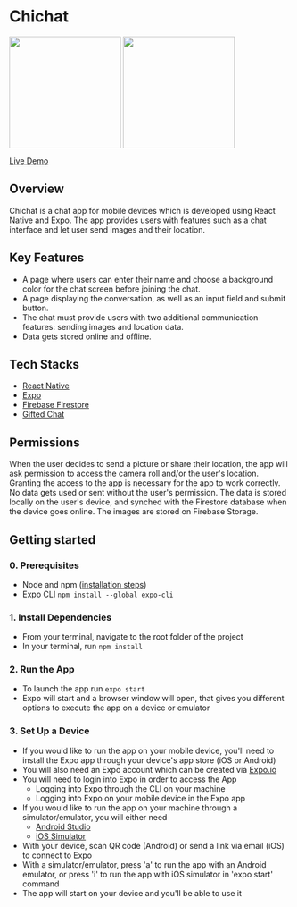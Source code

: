 # Chichat
<div>
<img align=top src="https://res.cloudinary.com/yaponka/image/upload/v1642980370/GitHub/Chichat_home.jpg" width="200">
<img align=top src="https://res.cloudinary.com/yaponka/image/upload/v1642980366/GitHub/Chichat_chat.jpg" width="200">
</div>

[Live Demo](https://res.cloudinary.com/yaponka/video/upload/v1643671882/portfolio/Chichat_demo_bxgfyl.mp4)

## Overview
Chichat is a chat app for mobile devices which is developed using React Native and Expo.
The app provides users with features such as a chat interface and let user send images and their location.

## Key Features
* A page where users can enter their name and choose a background color for the chat screen
before joining the chat.
* A page displaying the conversation, as well as an input field and submit button.
* The chat must provide users with two additional communication features: sending images
and location data.
* Data gets stored online and offline.

## Tech Stacks
* [React Native](https://reactnative.dev/)
* [Expo](https://docs.expo.dev/)
* [Firebase Firestore](https://firebase.google.com/)
* [Gifted Chat](https://github.com/FaridSafi/react-native-gifted-chat)

## Permissions
When the user decides to send a picture or share their location, the app will ask permission to access the camera roll and/or the user's location. 
Granting the access to the app is necessary for the app to work correctly.
No data gets used or sent without the user's permission. The data is stored locally on the user's device, and synched with the Firestore database when the device goes online. 
The images are stored on Firebase Storage.

## Getting started
### 0. Prerequisites
* Node and npm ([installation steps](https://nodejs.org/en/download/))
* Expo CLI `npm install --global expo-cli`

### 1. Install Dependencies
* From your terminal, navigate to the root folder of the project
* In your terminal, run `npm install`

### 2. Run the App 
* To launch the app run `expo start`
* Expo will start and a browser window will open, that gives you different options to execute the app on a device or emulator

### 3. Set Up a Device
* If you would like to run the app on your mobile device, you'll need to install the Expo app through your device's app store (iOS or Android)
* You will also need an Expo account which can be created via [Expo.io](https://expo.dev/)
* You will need to login into Expo in order to access the App
  - Logging into Expo through the CLI on your machine
  - Logging into Expo on your mobile device in the Expo app
* If you would like to run the app on your machine through a simulator/emulator, you will either need
  - [Android Studio](https://docs.expo.dev/workflow/android-studio-emulator/)
  - [iOS Simulator](https://docs.expo.dev/workflow/ios-simulator/)
* With your device, scan QR code (Android) or send a link via email (iOS) to connect to Expo
* With a simulator/emulator, press 'a' to run the app with an Android emulator, or press 'i' to run the app with iOS simulator in 'expo start' command
* The app will start on your device and you'll be able to use it
